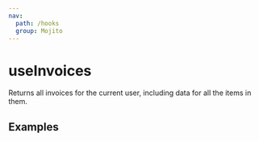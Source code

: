 ```yaml
---
nav:
  path: /hooks
  group: Mojito
---
```


# useInvoices

Returns all invoices for the current user, including data for all the items in them.

## Examples

<code src="./demo/demo1.tsx" />
